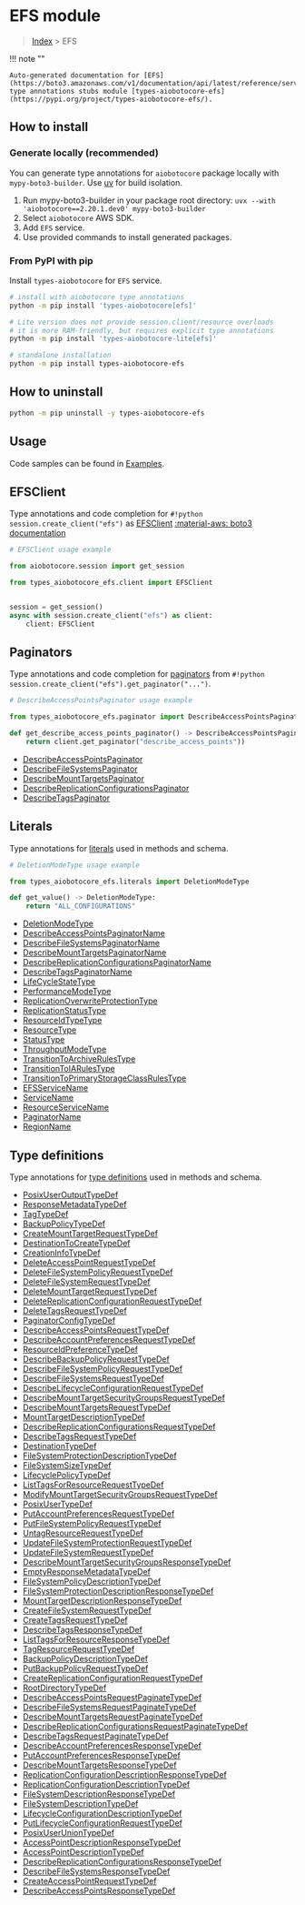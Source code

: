 # EFS module

> [Index](../README.md) > EFS


!!! note ""

    Auto-generated documentation for [EFS](https://boto3.amazonaws.com/v1/documentation/api/latest/reference/services/efs.html#efs)
    type annotations stubs module [types-aiobotocore-efs](https://pypi.org/project/types-aiobotocore-efs/).

## How to install

### Generate locally (recommended)

You can generate type annotations for `aiobotocore` package locally with `mypy-boto3-builder`.
Use [uv](https://docs.astral.sh/uv/getting-started/installation/) for build isolation.

1. Run mypy-boto3-builder in your package root directory: `uvx --with 'aiobotocore==2.20.1.dev0' mypy-boto3-builder`
1. Select `aiobotocore` AWS SDK.
1. Add `EFS` service.
1. Use provided commands to install generated packages.



### From PyPI with pip

Install `types-aiobotocore` for `EFS` service.

```bash
# install with aiobotocore type annotations
python -m pip install 'types-aiobotocore[efs]'

# Lite version does not provide session.client/resource overloads
# it is more RAM-friendly, but requires explicit type annotations
python -m pip install 'types-aiobotocore-lite[efs]'

# standalone installation
python -m pip install types-aiobotocore-efs
```



## How to uninstall

```bash
python -m pip uninstall -y types-aiobotocore-efs
```

## Usage

Code samples can be found in [Examples](./usage.md).

## EFSClient

Type annotations and code completion for  `#!python session.create_client("efs")` as [EFSClient](./client.md)
[:material-aws: boto3 documentation](https://boto3.amazonaws.com/v1/documentation/api/latest/reference/services/efs.html#EFS.Client)

```python
# EFSClient usage example

from aiobotocore.session import get_session

from types_aiobotocore_efs.client import EFSClient


session = get_session()
async with session.create_client("efs") as client:
    client: EFSClient
```


## Paginators

Type annotations and code completion for
[paginators](./paginators.md)
from `#!python session.create_client("efs").get_paginator("...")`.

```python
# DescribeAccessPointsPaginator usage example

from types_aiobotocore_efs.paginator import DescribeAccessPointsPaginator

def get_describe_access_points_paginator() -> DescribeAccessPointsPaginator:
    return client.get_paginator("describe_access_points"))
```

- [DescribeAccessPointsPaginator](./paginators.md#describeaccesspointspaginator)
- [DescribeFileSystemsPaginator](./paginators.md#describefilesystemspaginator)
- [DescribeMountTargetsPaginator](./paginators.md#describemounttargetspaginator)
- [DescribeReplicationConfigurationsPaginator](./paginators.md#describereplicationconfigurationspaginator)
- [DescribeTagsPaginator](./paginators.md#describetagspaginator)








## Literals

Type annotations for [literals](./literals.md) used in methods and schema.

```python
# DeletionModeType usage example

from types_aiobotocore_efs.literals import DeletionModeType

def get_value() -> DeletionModeType:
    return "ALL_CONFIGURATIONS"
```

- [DeletionModeType](./literals.md#deletionmodetype)
- [DescribeAccessPointsPaginatorName](./literals.md#describeaccesspointspaginatorname)
- [DescribeFileSystemsPaginatorName](./literals.md#describefilesystemspaginatorname)
- [DescribeMountTargetsPaginatorName](./literals.md#describemounttargetspaginatorname)
- [DescribeReplicationConfigurationsPaginatorName](./literals.md#describereplicationconfigurationspaginatorname)
- [DescribeTagsPaginatorName](./literals.md#describetagspaginatorname)
- [LifeCycleStateType](./literals.md#lifecyclestatetype)
- [PerformanceModeType](./literals.md#performancemodetype)
- [ReplicationOverwriteProtectionType](./literals.md#replicationoverwriteprotectiontype)
- [ReplicationStatusType](./literals.md#replicationstatustype)
- [ResourceIdTypeType](./literals.md#resourceidtypetype)
- [ResourceType](./literals.md#resourcetype)
- [StatusType](./literals.md#statustype)
- [ThroughputModeType](./literals.md#throughputmodetype)
- [TransitionToArchiveRulesType](./literals.md#transitiontoarchiverulestype)
- [TransitionToIARulesType](./literals.md#transitiontoiarulestype)
- [TransitionToPrimaryStorageClassRulesType](./literals.md#transitiontoprimarystorageclassrulestype)
- [EFSServiceName](./literals.md#efsservicename)
- [ServiceName](./literals.md#servicename)
- [ResourceServiceName](./literals.md#resourceservicename)
- [PaginatorName](./literals.md#paginatorname)
- [RegionName](./literals.md#regionname)




## Type definitions

Type annotations for [type definitions](./type_defs.md) used in methods and schema.

- [PosixUserOutputTypeDef](./type_defs.md#posixuseroutputtypedef)
- [ResponseMetadataTypeDef](./type_defs.md#responsemetadatatypedef)
- [TagTypeDef](./type_defs.md#tagtypedef)
- [BackupPolicyTypeDef](./type_defs.md#backuppolicytypedef)
- [CreateMountTargetRequestTypeDef](./type_defs.md#createmounttargetrequesttypedef)
- [DestinationToCreateTypeDef](./type_defs.md#destinationtocreatetypedef)
- [CreationInfoTypeDef](./type_defs.md#creationinfotypedef)
- [DeleteAccessPointRequestTypeDef](./type_defs.md#deleteaccesspointrequesttypedef)
- [DeleteFileSystemPolicyRequestTypeDef](./type_defs.md#deletefilesystempolicyrequesttypedef)
- [DeleteFileSystemRequestTypeDef](./type_defs.md#deletefilesystemrequesttypedef)
- [DeleteMountTargetRequestTypeDef](./type_defs.md#deletemounttargetrequesttypedef)
- [DeleteReplicationConfigurationRequestTypeDef](./type_defs.md#deletereplicationconfigurationrequesttypedef)
- [DeleteTagsRequestTypeDef](./type_defs.md#deletetagsrequesttypedef)
- [PaginatorConfigTypeDef](./type_defs.md#paginatorconfigtypedef)
- [DescribeAccessPointsRequestTypeDef](./type_defs.md#describeaccesspointsrequesttypedef)
- [DescribeAccountPreferencesRequestTypeDef](./type_defs.md#describeaccountpreferencesrequesttypedef)
- [ResourceIdPreferenceTypeDef](./type_defs.md#resourceidpreferencetypedef)
- [DescribeBackupPolicyRequestTypeDef](./type_defs.md#describebackuppolicyrequesttypedef)
- [DescribeFileSystemPolicyRequestTypeDef](./type_defs.md#describefilesystempolicyrequesttypedef)
- [DescribeFileSystemsRequestTypeDef](./type_defs.md#describefilesystemsrequesttypedef)
- [DescribeLifecycleConfigurationRequestTypeDef](./type_defs.md#describelifecycleconfigurationrequesttypedef)
- [DescribeMountTargetSecurityGroupsRequestTypeDef](./type_defs.md#describemounttargetsecuritygroupsrequesttypedef)
- [DescribeMountTargetsRequestTypeDef](./type_defs.md#describemounttargetsrequesttypedef)
- [MountTargetDescriptionTypeDef](./type_defs.md#mounttargetdescriptiontypedef)
- [DescribeReplicationConfigurationsRequestTypeDef](./type_defs.md#describereplicationconfigurationsrequesttypedef)
- [DescribeTagsRequestTypeDef](./type_defs.md#describetagsrequesttypedef)
- [DestinationTypeDef](./type_defs.md#destinationtypedef)
- [FileSystemProtectionDescriptionTypeDef](./type_defs.md#filesystemprotectiondescriptiontypedef)
- [FileSystemSizeTypeDef](./type_defs.md#filesystemsizetypedef)
- [LifecyclePolicyTypeDef](./type_defs.md#lifecyclepolicytypedef)
- [ListTagsForResourceRequestTypeDef](./type_defs.md#listtagsforresourcerequesttypedef)
- [ModifyMountTargetSecurityGroupsRequestTypeDef](./type_defs.md#modifymounttargetsecuritygroupsrequesttypedef)
- [PosixUserTypeDef](./type_defs.md#posixusertypedef)
- [PutAccountPreferencesRequestTypeDef](./type_defs.md#putaccountpreferencesrequesttypedef)
- [PutFileSystemPolicyRequestTypeDef](./type_defs.md#putfilesystempolicyrequesttypedef)
- [UntagResourceRequestTypeDef](./type_defs.md#untagresourcerequesttypedef)
- [UpdateFileSystemProtectionRequestTypeDef](./type_defs.md#updatefilesystemprotectionrequesttypedef)
- [UpdateFileSystemRequestTypeDef](./type_defs.md#updatefilesystemrequesttypedef)
- [DescribeMountTargetSecurityGroupsResponseTypeDef](./type_defs.md#describemounttargetsecuritygroupsresponsetypedef)
- [EmptyResponseMetadataTypeDef](./type_defs.md#emptyresponsemetadatatypedef)
- [FileSystemPolicyDescriptionTypeDef](./type_defs.md#filesystempolicydescriptiontypedef)
- [FileSystemProtectionDescriptionResponseTypeDef](./type_defs.md#filesystemprotectiondescriptionresponsetypedef)
- [MountTargetDescriptionResponseTypeDef](./type_defs.md#mounttargetdescriptionresponsetypedef)
- [CreateFileSystemRequestTypeDef](./type_defs.md#createfilesystemrequesttypedef)
- [CreateTagsRequestTypeDef](./type_defs.md#createtagsrequesttypedef)
- [DescribeTagsResponseTypeDef](./type_defs.md#describetagsresponsetypedef)
- [ListTagsForResourceResponseTypeDef](./type_defs.md#listtagsforresourceresponsetypedef)
- [TagResourceRequestTypeDef](./type_defs.md#tagresourcerequesttypedef)
- [BackupPolicyDescriptionTypeDef](./type_defs.md#backuppolicydescriptiontypedef)
- [PutBackupPolicyRequestTypeDef](./type_defs.md#putbackuppolicyrequesttypedef)
- [CreateReplicationConfigurationRequestTypeDef](./type_defs.md#createreplicationconfigurationrequesttypedef)
- [RootDirectoryTypeDef](./type_defs.md#rootdirectorytypedef)
- [DescribeAccessPointsRequestPaginateTypeDef](./type_defs.md#describeaccesspointsrequestpaginatetypedef)
- [DescribeFileSystemsRequestPaginateTypeDef](./type_defs.md#describefilesystemsrequestpaginatetypedef)
- [DescribeMountTargetsRequestPaginateTypeDef](./type_defs.md#describemounttargetsrequestpaginatetypedef)
- [DescribeReplicationConfigurationsRequestPaginateTypeDef](./type_defs.md#describereplicationconfigurationsrequestpaginatetypedef)
- [DescribeTagsRequestPaginateTypeDef](./type_defs.md#describetagsrequestpaginatetypedef)
- [DescribeAccountPreferencesResponseTypeDef](./type_defs.md#describeaccountpreferencesresponsetypedef)
- [PutAccountPreferencesResponseTypeDef](./type_defs.md#putaccountpreferencesresponsetypedef)
- [DescribeMountTargetsResponseTypeDef](./type_defs.md#describemounttargetsresponsetypedef)
- [ReplicationConfigurationDescriptionResponseTypeDef](./type_defs.md#replicationconfigurationdescriptionresponsetypedef)
- [ReplicationConfigurationDescriptionTypeDef](./type_defs.md#replicationconfigurationdescriptiontypedef)
- [FileSystemDescriptionResponseTypeDef](./type_defs.md#filesystemdescriptionresponsetypedef)
- [FileSystemDescriptionTypeDef](./type_defs.md#filesystemdescriptiontypedef)
- [LifecycleConfigurationDescriptionTypeDef](./type_defs.md#lifecycleconfigurationdescriptiontypedef)
- [PutLifecycleConfigurationRequestTypeDef](./type_defs.md#putlifecycleconfigurationrequesttypedef)
- [PosixUserUnionTypeDef](./type_defs.md#posixuseruniontypedef)
- [AccessPointDescriptionResponseTypeDef](./type_defs.md#accesspointdescriptionresponsetypedef)
- [AccessPointDescriptionTypeDef](./type_defs.md#accesspointdescriptiontypedef)
- [DescribeReplicationConfigurationsResponseTypeDef](./type_defs.md#describereplicationconfigurationsresponsetypedef)
- [DescribeFileSystemsResponseTypeDef](./type_defs.md#describefilesystemsresponsetypedef)
- [CreateAccessPointRequestTypeDef](./type_defs.md#createaccesspointrequesttypedef)
- [DescribeAccessPointsResponseTypeDef](./type_defs.md#describeaccesspointsresponsetypedef)

